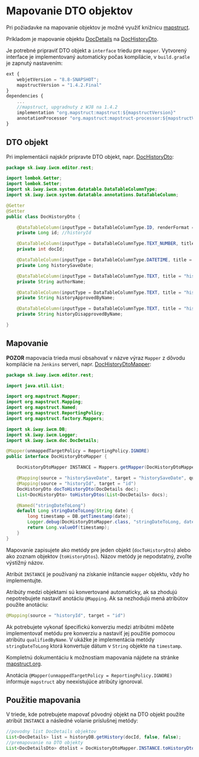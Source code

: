# Mapovanie DTO objektov

Pri požiadavke na mapovanie objektov je možné využiť knižnicu [mapstruct](https://mapstruct.org).

Príkladom je mapovanie objektu [DocDetails](../../../src/main/java/sk/iway/iwcm/doc/DocDetails.java) na [DocHistoryDto](../../../src/main/java/sk/iway/iwcm/editor/rest/DocHistoryDto.java).

Je potrebné pripraviť DTO objekt a ```interface``` triedu pre ```mapper```. Vytvorený interface je implementovaný automaticky počas kompilácie, v ```build.gradle``` je zapnutý nastavením:

```javascript
ext {
    webjetVersion = "8.8-SNAPSHOT";
    mapstructVersion = "1.4.2.Final"
}
dependencies {
    ...
    //mapstruct, upgradnuty z WJ8 na 1.4.2
    implementation "org.mapstruct:mapstruct:${mapstructVersion}"
    annotationProcessor "org.mapstruct:mapstruct-processor:${mapstructVersion}"
}
```
## DTO objekt

Pri implementácii najskôr pripravte DTO objekt, napr. [DocHistoryDto](../../../src/main/java/sk/iway/iwcm/editor/rest/DocHistoryDto.java):

```java
package sk.iway.iwcm.editor.rest;

import lombok.Getter;
import lombok.Setter;
import sk.iway.iwcm.system.datatable.DataTableColumnType;
import sk.iway.iwcm.system.datatable.annotations.DataTableColumn;

@Getter
@Setter
public class DocHistoryDto {

    @DataTableColumn(inputType = DataTableColumnType.ID, renderFormat = "dt-format-selector", title = "editor.cell.id")
    private Long id; //historyId

    @DataTableColumn(inputType = DataTableColumnType.TEXT_NUMBER, title = "components.forum.docid")
    private int docId;

    @DataTableColumn(inputType = DataTableColumnType.DATETIME, title = "history.date")
    private Long historySaveDate;

    @DataTableColumn(inputType = DataTableColumnType.TEXT, title = "history.changedBy")
    private String authorName;

    @DataTableColumn(inputType = DataTableColumnType.TEXT, title = "history.approvedBy")
    private String historyApprovedByName;

    @DataTableColumn(inputType = DataTableColumnType.TEXT, title = "history.disapprovedBy")
    private String historyDisapprovedByName;

}
```

## Mapovanie

**POZOR** mapovacia trieda musí obsahovať v názve výraz ```Mapper``` z dôvodu kompilácie na ```Jenkins``` serveri, napr. [DocHistoryDtoMapper](../../../src/main/java/sk/iway/iwcm/editor/rest/DocHistoryDtoMapper.java):

```java
package sk.iway.iwcm.editor.rest;

import java.util.List;

import org.mapstruct.Mapper;
import org.mapstruct.Mapping;
import org.mapstruct.Named;
import org.mapstruct.ReportingPolicy;
import org.mapstruct.factory.Mappers;

import sk.iway.iwcm.DB;
import sk.iway.iwcm.Logger;
import sk.iway.iwcm.doc.DocDetails;

@Mapper(unmappedTargetPolicy = ReportingPolicy.IGNORE)
public interface DocHistoryDtoMapper {

    DocHistoryDtoMapper INSTANCE = Mappers.getMapper(DocHistoryDtoMapper.class);

    @Mapping(source = "historySaveDate", target = "historySaveDate", qualifiedByName = "stringDateToLong")
    @Mapping(source = "historyId", target = "id")
    DocHistoryDto docToHistoryDto(DocDetails doc);
    List<DocHistoryDto> toHistoryDtos(List<DocDetails> docs);

    @Named("stringDateToLong")
    default Long stringDateToLong(String date) {
        long timestamp = DB.getTimestamp(date);
        Logger.debug(DocHistoryDtoMapper.class, "stringDateToLong, date="+date+" timestamp="+timestamp);
        return Long.valueOf(timestamp);
    }
}
```

Mapovanie zapisujete ako metódy pre jeden objekt (```docToHistoryDto```) alebo ako zoznam objektov (```toHistoryDtos```). Názov metódy je nepodstatný, zvoľte výstižný názov.

Atribút ```INSTANCE``` je používaný na získanie inštancie ```mapper``` objektu, vždy ho implementujte.

Atribúty medzi objektami sú konvertované automaticky, ak sa zhodujú nepotrebujete nastaviť anotáciu ```@Mapping```. Ak sa nezhodujú mená atribútov použite anotáciu:

```java
@Mapping(source = "historyId", target = "id")
```

Ak potrebujete vykonať špecifickú konverziu medzi atribútmi môžete implementovať metódu pre konverziu a nastaviť jej použitie pomocou atribútu ```qualifiedByName```. V ukážke je implementácia metódy ```stringDateToLong``` ktorá konvertuje dátum v ```String``` objekte na ```timestamp```.

Kompletnú dokumentáciu k možnostiam mapovania nájdete na stránke [mapstruct.org](https://mapstruct.org/documentation/stable/reference/html/#defining-mapper).

Anotácia ```@Mapper(unmappedTargetPolicy = ReportingPolicy.IGNORE)``` informuje ```mapstruct``` aby neexistujúce atribúty ignoroval.

## Použitie mapovania

V triede, kde potrebujete mapovať pôvodný objekt na DTO objekt použite atribút ```INSTANCE``` a následné volanie príslušnej metódy:

```java
//povodny list DocDetails objektov
List<DocDetails> list = historyDB.getHistory(docId, false, false);
//premapovanie na DTO objekty
List<DocDetailsDto> dtolist = DocHistoryDtoMapper.INSTANCE.toHistoryDtos(list);
```

